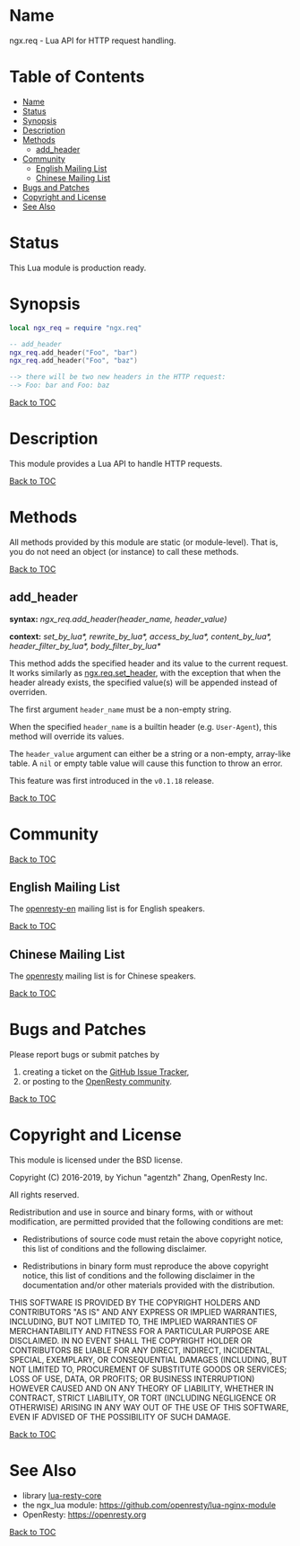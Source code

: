Name
====

ngx.req - Lua API for HTTP request handling.

Table of Contents
=================

* [Name](#name)
* [Status](#status)
* [Synopsis](#synopsis)
* [Description](#description)
* [Methods](#methods)
    * [add_header](#add_header)
* [Community](#community)
    * [English Mailing List](#english-mailing-list)
    * [Chinese Mailing List](#chinese-mailing-list)
* [Bugs and Patches](#bugs-and-patches)
* [Copyright and License](#copyright-and-license)
* [See Also](#see-also)

Status
======

This Lua module is production ready.

Synopsis
========

```lua
local ngx_req = require "ngx.req"

-- add_header
ngx_req.add_header("Foo", "bar")
ngx_req.add_header("Foo", "baz")

--> there will be two new headers in the HTTP request:
--> Foo: bar and Foo: baz
```

[Back to TOC](#table-of-contents)

Description
===========

This module provides a Lua API to handle HTTP requests.

[Back to TOC](#table-of-contents)

Methods
=======

All methods provided by this module are static (or module-level). That is, you
do not need an object (or instance) to call these methods.

[Back to TOC](#table-of-contents)

add_header
----------
**syntax:** *ngx_req.add_header(header_name, header_value)*

**context:** *set_by_lua&#42;, rewrite_by_lua&#42;, access_by_lua&#42;, content_by_lua&#42;, header_filter_by_lua&#42;, body_filter_by_lua&#42;*

This method adds the specified header and its value to the current
request. It works similarly as
[ngx.req.set_header](https://github.com/openresty/lua-nginx-module#ngxreqset_header),
with the exception that when the header already exists, the specified value(s)
will be appended instead of overriden.

The first argument `header_name` must be a non-empty string.

When the specified `header_name` is a builtin header (e.g. `User-Agent`), this
method will override its values.

The `header_value` argument can either be a string or a non-empty, array-like
table. A `nil` or empty table value will cause this function to throw an error.

This feature was first introduced in the `v0.1.18` release.

[Back to TOC](#table-of-contents)

Community
=========

[Back to TOC](#table-of-contents)

English Mailing List
--------------------

The [openresty-en](https://groups.google.com/group/openresty-en) mailing list
is for English speakers.

[Back to TOC](#table-of-contents)

Chinese Mailing List
--------------------

The [openresty](https://groups.google.com/group/openresty) mailing list is for
Chinese speakers.

[Back to TOC](#table-of-contents)

Bugs and Patches
================

Please report bugs or submit patches by

1. creating a ticket on the [GitHub Issue Tracker](https://github.com/openresty/lua-resty-core/issues),
1. or posting to the [OpenResty community](#community).

[Back to TOC](#table-of-contents)

Copyright and License
=====================

This module is licensed under the BSD license.

Copyright (C) 2016-2019, by Yichun "agentzh" Zhang, OpenResty Inc.

All rights reserved.

Redistribution and use in source and binary forms, with or without modification, are permitted provided that the following conditions are met:

* Redistributions of source code must retain the above copyright notice, this list of conditions and the following disclaimer.

* Redistributions in binary form must reproduce the above copyright notice, this list of conditions and the following disclaimer in the documentation and/or other materials provided with the distribution.

THIS SOFTWARE IS PROVIDED BY THE COPYRIGHT HOLDERS AND CONTRIBUTORS "AS IS" AND ANY EXPRESS OR IMPLIED WARRANTIES, INCLUDING, BUT NOT LIMITED TO, THE IMPLIED WARRANTIES OF MERCHANTABILITY AND FITNESS FOR A PARTICULAR PURPOSE ARE DISCLAIMED. IN NO EVENT SHALL THE COPYRIGHT HOLDER OR CONTRIBUTORS BE LIABLE FOR ANY DIRECT, INDIRECT, INCIDENTAL, SPECIAL, EXEMPLARY, OR CONSEQUENTIAL DAMAGES (INCLUDING, BUT NOT LIMITED TO, PROCUREMENT OF SUBSTITUTE GOODS OR SERVICES; LOSS OF USE, DATA, OR PROFITS; OR BUSINESS INTERRUPTION) HOWEVER CAUSED AND ON ANY THEORY OF LIABILITY, WHETHER IN CONTRACT, STRICT LIABILITY, OR TORT (INCLUDING NEGLIGENCE OR OTHERWISE) ARISING IN ANY WAY OUT OF THE USE OF THIS SOFTWARE, EVEN IF ADVISED OF THE POSSIBILITY OF SUCH DAMAGE.

[Back to TOC](#table-of-contents)

See Also
========
* library [lua-resty-core](https://github.com/openresty/lua-resty-core)
* the ngx_lua module: https://github.com/openresty/lua-nginx-module
* OpenResty: https://openresty.org

[Back to TOC](#table-of-contents)

